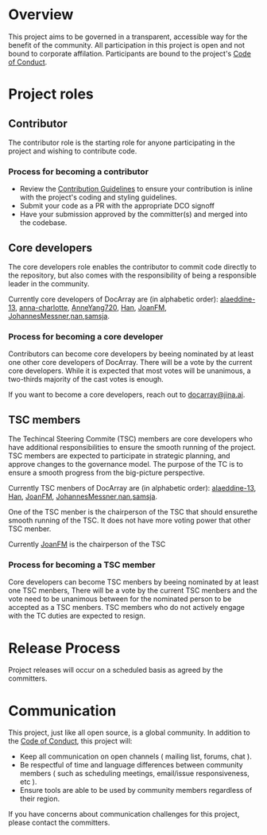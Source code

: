 # Overview

This project aims to be governed in a transparent, accessible way for the benefit of the community. All participation in this project is open and not bound to corporate affilation. Participants are bound to the project's [Code of Conduct](./.github/CODE_OF_CONDUCT.md).

# Project roles

## Contributor

The contributor role is the starting role for anyone participating in the project and wishing to contribute code.

### Process for becoming a contributor

* Review the [Contribution Guidelines](./CONTRIBUTING.md) to ensure your contribution is inline with the project's coding and styling guidelines.
* Submit your code as a PR with the appropriate DCO signoff
* Have your submission approved by the committer(s) and merged into the codebase.

## Core developers

The core developers role enables the contributor to commit code directly to the repository, but also comes with the responsibility of being a responsible leader in the community.

Currently core developers of DocArray are (in alphabetic order):  [alaeddine-13](https://github.com/alaeddine-13), [anna-charlotte](https://github.com/anna-charlotte),  [AnneYang720](https://github.com/AnneYang720), [Han](https://github.com/hanxiao), [JoanFM](https://github.com/JoanFM), [JohannesMessner](https://github.com/JohannesMessner),[nan](https://github.com/nan-wang),[samsja](https://github.com/samsja).

### Process for becoming a core developer

Contributors can become core developers by beeing nominated by at least one other core developers of DocArray. There will be a vote by the current core developers. While it is expected that most votes will be unanimous, a two-thirds majority of the cast votes is enough.

If you want to become a core developers, reach out to docarray@jina.ai. 

## TSC members

The Techincal Steering Commite (TSC) members are core developers who have additional responsibilities to ensure the smooth running of the project. TSC members are expected to participate in strategic planning, and approve changes to the governance model. The purpose of the TC is to ensure a smooth progress from the big-picture perspective.

Currently TSC menbers of DocArray are (in alphabetic order):  [alaeddine-13](https://github.com/alaeddine-13), [Han](https://github.com/hanxiao), [JoanFM](https://github.com/JoanFM), [JohannesMessner](https://github.com/JohannesMessner),[nan](https://github.com/nan-wang),[samsja](https://github.com/samsja).


One of the TSC menber is the chairperson of the TSC that should ensurethe smooth running of the TSC. It does not have more voting power that other TSC menber.

Currently [JoanFM](https://github.com/JoanFM) is the chairperson of the TSC

### Process for becoming a TSC member

Core developers can become TSC menbers by beeing nominated by at least one TSC menbers, There will be a vote by the current TSC menbers and the vote need to be unanimous between for the nominated person to be accepted as a TSC menbers. TSC members who do not actively engage with the TC duties are expected to resign.

# Release Process

Project releases will occur on a scheduled basis as agreed by the committers.

# Communication

This project, just like all open source, is a global community. In addition to the [Code of Conduct](./.github/CODE_OF_CONDUCT.md), this project will:

* Keep all communication on open channels ( mailing list, forums, chat ).
* Be respectful of time and language differences between community members ( such as scheduling meetings, email/issue responsiveness, etc ).
* Ensure tools are able to be used by community members regardless of their region.

If you have concerns about communication challenges for this project, please contact the committers.
